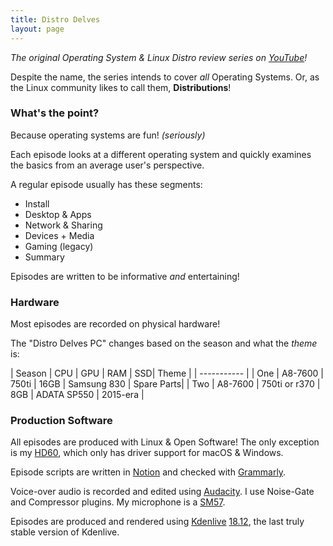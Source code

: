 ```yaml
---
title: Distro Delves
layout: page
---
```


_The original Operating System & Linux Distro review series on [YouTube](https://www.youtube.com/playlist?list=PLTGHiAlif1EhnNQozcSwu2ZSt7oDWaX0J)!_

Despite the name, the series intends to cover *all* Operating Systems. Or, as the Linux community likes to call them, **Distributions**!

### What's the point?
Because operating systems are fun! *(seriously)*

Each episode looks at a different operating system and quickly examines the basics from an average user's perspective.

A regular episode usually has these segments:

- Install
- Desktop & Apps
- Network & Sharing
- Devices + Media
- Gaming (legacy)
- Summary

Episodes are written to be informative *and* entertaining!

### Hardware
Most episodes are recorded on physical hardware!

The "Distro Delves PC" changes based on the season and what the *theme* is:

| Season      | CPU | GPU | RAM | SSD| Theme |
| ----------- |
| One   | A8-7600 | 750ti | 16GB | Samsung 830 | Spare Parts|
| Two   | A8-7600 | 750ti or r370 | 8GB | ADATA SP550 | 2015-era |

### Production Software
All episodes are produced with Linux & Open Software! The only exception is my [HD60](https://amzn.to/335LjSs), which only has driver support for macOS & Windows.

Episode scripts are written in [Notion](https://www.notion.so/) and checked with [Grammarly](https://www.grammarly.com/).

Voice-over audio is recorded and edited using [Audacity](https://www.audacityteam.org/). I use Noise-Gate and Compressor plugins. My microphone is a [SM57](https://amzn.to/3m4x4Gq).

Episodes are produced and rendered using [Kdenlive](https://kdenlive.org/en/) [18.12](https://files.kde.org/kdenlive/release/), the last truly stable version of Kdenlive.
